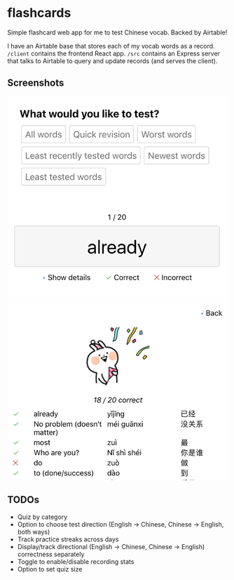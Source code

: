 # flashcards
Simple flashcard web app for me to test Chinese vocab. Backed by Airtable!

I have an Airtable base that stores each of my vocab words as a record. `/client` contains the frontend React app. `/src` contains an Express server that talks to Airtable to query and update records (and serves the client).

## Screenshots
![Main page](https://raw.githubusercontent.com/minicat/flashcards/screenshots/screenshots/main_page.png)
![During the quiz](https://raw.githubusercontent.com/minicat/flashcards/screenshots/screenshots/quiz.png)
![Quiz results](https://raw.githubusercontent.com/minicat/flashcards/screenshots/screenshots/results.png)

## TODOs
- Quiz by category
- Option to choose test direction (English -> Chinese, Chinese -> English, both ways)
- Track practice streaks across days
- Display/track directional (English -> Chinese, Chinese -> English) correctness separately
- Toggle to enable/disable recording stats
- Option to set quiz size
